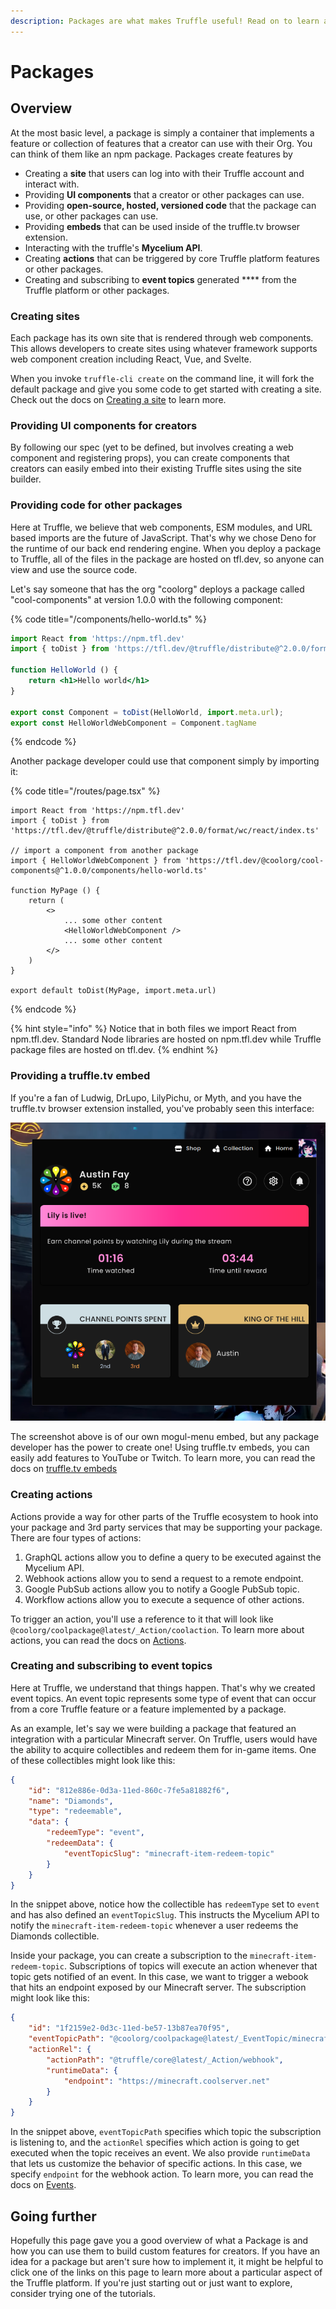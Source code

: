 ```yaml
---
description: Packages are what makes Truffle useful! Read on to learn about how they work.
---
```


# Packages

## Overview

At the most basic level, a package is simply a container that implements a feature or collection of features that a creator can use with their Org. You can think of them like an npm package. Packages create features by

* Creating a **site** that users can log into with their Truffle account and interact with.
* Providing **UI components** that a creator or other packages can use.
* Providing **open-source, hosted, versioned code** that the package can use, or other packages can use.
* Providing **embeds** that can be used inside of the truffle.tv browser extension.
* Interacting with the truffle's **Mycelium API**.
* Creating **actions** that can be triggered by core Truffle platform features or other packages.
* Creating and subscribing to **event topics** generated **** from the Truffle platform or other packages.&#x20;

### Creating sites

Each package has its own site that is rendered through web components. This allows developers to create sites using whatever framework supports web component creation including React, Vue, and Svelte.

When you invoke `truffle-cli create` on the command line, it will fork the default package and give you some code to get started with creating a site. Check out the docs on [Creating a site](../front-end-dev/how-packages-are-used.md) to learn more.

### Providing UI components for creators

By following our spec (yet to be defined, but involves creating a web component and registering props), you can create components that creators can easily embed into their existing Truffle sites using the site builder.

### Providing code for other packages

Here at Truffle, we believe that web components, ESM modules, and URL based imports are the future of JavaScript. That's why we chose Deno for the runtime of our back end rendering engine. When you deploy a package to Truffle, all of the files in the package are hosted on tfl.dev, so anyone can view and use the source code.

Let's say someone that has the org "coolorg" deploys a package called "cool-components" at version 1.0.0 with the following component:

{% code title="/components/hello-world.ts" %}
```jsx
import React from 'https://npm.tfl.dev'
import { toDist } from 'https://tfl.dev/@truffle/distribute@^2.0.0/format/wc/react/index.ts'

function HelloWorld () {
    return <h1>Hello world</h1>
}

export const Component = toDist(HelloWorld, import.meta.url);
export const HelloWorldWebComponent = Component.tagName
```
{% endcode %}

Another package developer could use that component simply by importing it:

{% code title="/routes/page.tsx" %}
```tsx
import React from 'https://npm.tfl.dev'
import { toDist } from 'https://tfl.dev/@truffle/distribute@^2.0.0/format/wc/react/index.ts'

// import a component from another package
import { HelloWorldWebComponent } from 'https://tfl.dev/@coolorg/cool-components@^1.0.0/components/hello-world.ts'

function MyPage () {
    return (
        <>
            ... some other content
            <HelloWorldWebComponent />
            ... some other content
        </>
    )
}

export default toDist(MyPage, import.meta.url)
```
{% endcode %}

{% hint style="info" %}
Notice that in both files we import React from npm.tfl.dev. Standard Node libraries are hosted on npm.tfl.dev while Truffle package files are hosted on tfl.dev.
{% endhint %}

### Providing a truffle.tv embed

If you're a fan of Ludwig, DrLupo, LilyPichu, or Myth, and you have the truffle.tv browser extension installed, you've probably seen this interface:

![A screenshot of the mogul-menu truffle.tv embed](<../.gitbook/assets/image (1).png>)

The screenshot above is of our own mogul-menu embed, but any package developer has the power to create one! Using truffle.tv embeds, you can easily add features to YouTube or Twitch. To learn more, you can read the docs on [truffle.tv embeds](broken-reference)

### Creating actions

Actions provide a way for other parts of the Truffle ecosystem to hook into your package and 3rd party services that may be supporting your package. There are four types of actions:

1. GraphQL actions allow you to define a query to be executed against the Mycelium API.
2. Webhook actions allow you to send a request to a remote endpoint.
3. Google PubSub actions allow you to notify a Google PubSub topic.
4. Workflow actions allow you to execute a sequence of other actions.

To trigger an action, you'll use a reference to it that will look like `@coolorg/coolpackage@latest/_Action/coolaction`. To learn more about actions, you can read the docs on [Actions](../mycelium-api/features/actions.md).

### Creating and subscribing to event topics

Here at Truffle, we understand that things happen. That's why we created event topics. An event topic represents some type of event that can occur from a core Truffle feature or a feature implemented by a package.

As an example, let's say we were building a package that featured an integration with a particular Minecraft server. On Truffle, users would have the ability to acquire collectibles and redeem them for in-game items. One of these collectibles might look like this:

```json
{
    "id": "812e886e-0d3a-11ed-860c-7fe5a81882f6",
    "name": "Diamonds",
    "type": "redeemable",
    "data": {
        "redeemType": "event",
        "redeemData": {
            "eventTopicSlug": "minecraft-item-redeem-topic"
        }
    }
}
```

In the snippet above, notice how the collectible has `redeemType` set to `event` and has also defined an `eventTopicSlug`. This instructs the Mycelium API to notify the `minecraft-item-redeem-topic` whenever a user redeems the Diamonds collectible.

Inside your package, you can create a subscription to the `minecraft-item-redeem-topic`. Subscriptions of topics will execute an action whenever that topic gets notified of an event. In this case, we want to trigger a webook that hits an endpoint exposed by our Minecraft server. The subscription might look like this:

```json
{
    "id": "1f2159e2-0d3c-11ed-be57-13b87ea70f95",
    "eventTopicPath": "@coolorg/coolpackage@latest/_EventTopic/minecraft-item-redeem-topic",
    "actionRel": {
        "actionPath": "@truffle/core@latest/_Action/webhook",
        "runtimeData": {
            "endpoint": "https://minecraft.coolserver.net"
        }
    }
}
```

In the snippet above, `eventTopicPath` specifies which topic the subscription is listening to, and the `actionRel` specifies which action is going to get executed when the topic receives an event. We also provide `runtimeData` that lets us customize the behavior of specific actions. In this case, we specify `endpoint` for the webhook action. To learn more, you can read the docs on [Events](../mycelium-api/features/events.md).

## Going further

Hopefully this page gave you a good overview of what a Package is and how you can use them to build custom features for creators. If you have an idea for a package but aren't sure how to implement it, it might be helpful to click one of the links on this page to learn more about a particular aspect of the Truffle platform. If you're just starting out or just want to explore, consider trying one of the tutorials.&#x20;
